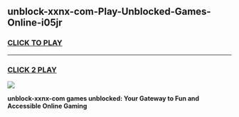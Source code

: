 
## unblock-xxnx-com-Play-Unblocked-Games-Online-i05jr
<h3>
<a href="https://premium76.site?title=unblock-xxnx-com&ref=25A">CLICK TO PLAY</a></h3>
<hr>

<h3>
<a href="https://premium76.site?title=unblock-xxnx-com&ref=25A">CLICK 2 PLAY</a>
  
</h3>

<a href="https://premium76.site?title=unblock-xxnx-com&ref=25A"><img src="https://clearcache.store/games.png"></a>


**unblock-xxnx-com games unblocked: Your Gateway to Fun and Accessible Online Gaming**
